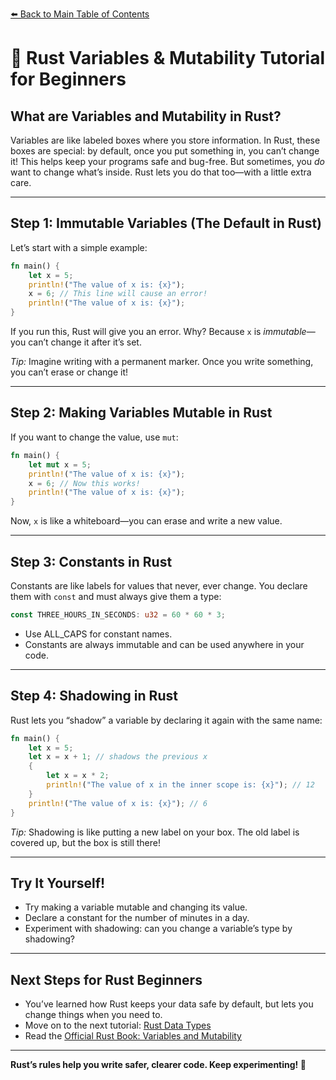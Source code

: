 <!--
Meta Description: Beginner's guide to variables and mutability in Rust. Learn how to use variables, make them mutable, and understand constants and shadowing in Rust. Perfect for new Rustaceans.
-->
[⬅️ Back to Main Table of Contents](../README.md)

# 📝 Rust Variables & Mutability Tutorial for Beginners

## What are Variables and Mutability in Rust?

Variables are like labeled boxes where you store information. In Rust, these boxes are special: by default, once you put something in, you can’t change it! This helps keep your programs safe and bug-free. But sometimes, you *do* want to change what’s inside. Rust lets you do that too—with a little extra care.

---

## Step 1: Immutable Variables (The Default in Rust)

Let’s start with a simple example:

```rust
fn main() {
    let x = 5;
    println!("The value of x is: {x}");
    x = 6; // This line will cause an error!
    println!("The value of x is: {x}");
}
```

If you run this, Rust will give you an error. Why? Because `x` is *immutable*—you can’t change it after it’s set.

*Tip:* Imagine writing with a permanent marker. Once you write something, you can’t erase or change it!

---

## Step 2: Making Variables Mutable in Rust

If you want to change the value, use `mut`:

```rust
fn main() {
    let mut x = 5;
    println!("The value of x is: {x}");
    x = 6; // Now this works!
    println!("The value of x is: {x}");
}
```

Now, `x` is like a whiteboard—you can erase and write a new value.

---

## Step 3: Constants in Rust

Constants are like labels for values that never, ever change. You declare them with `const` and must always give them a type:

```rust
const THREE_HOURS_IN_SECONDS: u32 = 60 * 60 * 3;
```
- Use ALL_CAPS for constant names.
- Constants are always immutable and can be used anywhere in your code.

---

## Step 4: Shadowing in Rust

Rust lets you “shadow” a variable by declaring it again with the same name:

```rust
fn main() {
    let x = 5;
    let x = x + 1; // shadows the previous x
    {
        let x = x * 2;
        println!("The value of x in the inner scope is: {x}"); // 12
    }
    println!("The value of x is: {x}"); // 6
}
```

*Tip:* Shadowing is like putting a new label on your box. The old label is covered up, but the box is still there!

---

## Try It Yourself!

- Try making a variable mutable and changing its value.
- Declare a constant for the number of minutes in a day.
- Experiment with shadowing: can you change a variable’s type by shadowing?

---

## Next Steps for Rust Beginners

- You’ve learned how Rust keeps your data safe by default, but lets you change things when you need to.
- Move on to the next tutorial: [Rust Data Types](../06-data-types/README.md)
- Read the [Official Rust Book: Variables and Mutability](https://doc.rust-lang.org/book/ch03-01-variables-and-mutability.html)

---

**Rust’s rules help you write safer, clearer code. Keep experimenting! 🦀**
